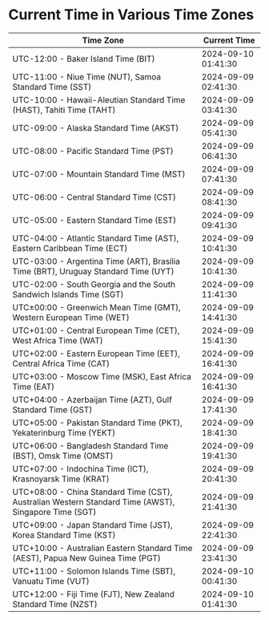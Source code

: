 # Current Time in Various Time Zones

| Time Zone | Current Time |
|-----------|--------------|
| UTC-12:00 - Baker Island Time (BIT) | 2024-09-10 01:41:30 |
| UTC-11:00 - Niue Time (NUT), Samoa Standard Time (SST) | 2024-09-09 02:41:30 |
| UTC-10:00 - Hawaii-Aleutian Standard Time (HAST), Tahiti Time (TAHT) | 2024-09-09 03:41:30 |
| UTC-09:00 - Alaska Standard Time (AKST) | 2024-09-09 05:41:30 |
| UTC-08:00 - Pacific Standard Time (PST) | 2024-09-09 06:41:30 |
| UTC-07:00 - Mountain Standard Time (MST) | 2024-09-09 07:41:30 |
| UTC-06:00 - Central Standard Time (CST) | 2024-09-09 08:41:30 |
| UTC-05:00 - Eastern Standard Time (EST) | 2024-09-09 09:41:30 |
| UTC-04:00 - Atlantic Standard Time (AST), Eastern Caribbean Time (ECT) | 2024-09-09 10:41:30 |
| UTC-03:00 - Argentina Time (ART), Brasília Time (BRT), Uruguay Standard Time (UYT) | 2024-09-09 10:41:30 |
| UTC-02:00 - South Georgia and the South Sandwich Islands Time (SGT) | 2024-09-09 11:41:30 |
| UTC±00:00 - Greenwich Mean Time (GMT), Western European Time (WET) | 2024-09-09 14:41:30 |
| UTC+01:00 - Central European Time (CET), West Africa Time (WAT) | 2024-09-09 15:41:30 |
| UTC+02:00 - Eastern European Time (EET), Central Africa Time (CAT) | 2024-09-09 16:41:30 |
| UTC+03:00 - Moscow Time (MSK), East Africa Time (EAT) | 2024-09-09 16:41:30 |
| UTC+04:00 - Azerbaijan Time (AZT), Gulf Standard Time (GST) | 2024-09-09 17:41:30 |
| UTC+05:00 - Pakistan Standard Time (PKT), Yekaterinburg Time (YEKT) | 2024-09-09 18:41:30 |
| UTC+06:00 - Bangladesh Standard Time (BST), Omsk Time (OMST) | 2024-09-09 19:41:30 |
| UTC+07:00 - Indochina Time (ICT), Krasnoyarsk Time (KRAT) | 2024-09-09 20:41:30 |
| UTC+08:00 - China Standard Time (CST), Australian Western Standard Time (AWST), Singapore Time (SGT) | 2024-09-09 21:41:30 |
| UTC+09:00 - Japan Standard Time (JST), Korea Standard Time (KST) | 2024-09-09 22:41:30 |
| UTC+10:00 - Australian Eastern Standard Time (AEST), Papua New Guinea Time (PGT) | 2024-09-09 23:41:30 |
| UTC+11:00 - Solomon Islands Time (SBT), Vanuatu Time (VUT) | 2024-09-10 00:41:30 |
| UTC+12:00 - Fiji Time (FJT), New Zealand Standard Time (NZST) | 2024-09-10 01:41:30 |
